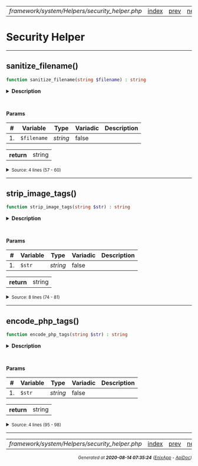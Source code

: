 


 



<table>
<tr>
<td style="width:100%"><em>framework/system/Helpers/security_helper.php</em></td>
<td><a href="../../../../../../api/index.md">index</a></td>
<td><a href="../../../../../../api/vendor/codeigniter4/framework/system/Helpers/test_helper.md">prev</a></td>
<td><a href="../../../../../../api/vendor/codeigniter4/framework/system/Helpers/security_helper.md">next</a></td>
</tr>
</table>




 



# Security Helper


<hr>

## sanitize_filename()

```php
function sanitize_filename(string $filename) : string
```

<details>
<summary style="margin-bottom:12px;"><strong>Description</strong></summary>

<table>
<tr><td>
Sanitize a filename to use in a URI.
</td></tr>
</table>


</details>



<table style="text-align:left">
</table>


**Params**

<table>
<thead>
<tr>
<th>#</th>
<th>Variable</th>
<th>Type</th>
<th>Variadic</th>
<th>Description</th>
</tr>
</thead>
<tbody>

<tr>
<td>1.</td>
<td><code>$filename</code></td>
<td><em>string
</em></td>
<td>false</td>
<td></td>
</tr>


</tbody>
</table>



<table>
<tr>
<th style="vertical-align:top;">return</th>
<td>string
</td>
</tr>
</table>





<details>
<summary><small>Source: 4 lines (57 - 60)</small></summary>

```php
function sanitize_filename(string $filename): string
{
	return Services::security()->sanitizeFilename($filename);
}
```

</details>


<hr>

## strip_image_tags()

```php
function strip_image_tags(string $str) : string
```

<details>
<summary style="margin-bottom:12px;"><strong>Description</strong></summary>

<table>
<tr><td>
Strip Image Tags
</td></tr>
</table>


</details>



<table style="text-align:left">
</table>


**Params**

<table>
<thead>
<tr>
<th>#</th>
<th>Variable</th>
<th>Type</th>
<th>Variadic</th>
<th>Description</th>
</tr>
</thead>
<tbody>

<tr>
<td>1.</td>
<td><code>$str</code></td>
<td><em>string
</em></td>
<td>false</td>
<td></td>
</tr>


</tbody>
</table>



<table>
<tr>
<th style="vertical-align:top;">return</th>
<td>string
</td>
</tr>
</table>





<details>
<summary><small>Source: 8 lines (74 - 81)</small></summary>

```php
function strip_image_tags(string $str): string
{
	return preg_replace([
		'#<img[\s/]+.*?src\s*=\s*(["\'])([^\\1]+?)\\1.*?\>#i',
		'#<img[\s/]+.*?src\s*=\s*?(([^\s"\'=<>`]+)).*?\>#i',
	], '\\2', $str
	);
}
```

</details>


<hr>

## encode_php_tags()

```php
function encode_php_tags(string $str) : string
```

<details>
<summary style="margin-bottom:12px;"><strong>Description</strong></summary>

<table>
<tr><td>
Convert PHP tags to entities
</td></tr>
</table>


</details>



<table style="text-align:left">
</table>


**Params**

<table>
<thead>
<tr>
<th>#</th>
<th>Variable</th>
<th>Type</th>
<th>Variadic</th>
<th>Description</th>
</tr>
</thead>
<tbody>

<tr>
<td>1.</td>
<td><code>$str</code></td>
<td><em>string
</em></td>
<td>false</td>
<td></td>
</tr>


</tbody>
</table>



<table>
<tr>
<th style="vertical-align:top;">return</th>
<td>string
</td>
</tr>
</table>





<details>
<summary><small>Source: 4 lines (95 - 98)</small></summary>

```php
function encode_php_tags(string $str): string
{
	return str_replace(['<?', '?>'], ['&lt;?', '?&gt;'], $str);
}
```

</details>







<hr>

<table>
<tr>
<td style="width:100%"><em>framework/system/Helpers/security_helper.php</em></td>
<td><a href="../../../../../../api/index.md">index</a></td>
<td><a href="../../../../../../api/vendor/codeigniter4/framework/system/Helpers/test_helper.md">prev</a></td>
<td><a href="../../../../../../api/vendor/codeigniter4/framework/system/Helpers/security_helper.md">next</a></td>
<td><a href="#">top</a></td></tr>
</table>




<div style="text-align:right;">

<small>_Generated at **2020-08-14 07:35:24**_ *([EnixApp](https://github.com/enix-app) - [ApiDoc](https://github.com/enix-app/apidoc))*</small>
</div>